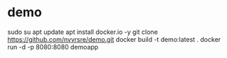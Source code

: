 # demo
sudo su
apt update
apt install docker.io -y
git clone https://github.com/nvvrsre/demo.git
docker build -t demo:latest .
docker run -d -p 8080:8080 demoapp
